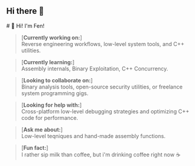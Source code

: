 ## Hi there 👋

<!--
**stefen-lowcode/stefen-lowcode** is a ✨ _special_ ✨ repository because its `README.md` (this file) appears on your GitHub profile.

Here are some ideas to get you started:

- 🔭 I’m currently working on ...
- 🌱 I’m currently learning ...
- 👯 I’m looking to collaborate on ...
- 🤔 I’m looking for help with ...
- 💬 Ask me about ...
- 📫 How to reach me: ...
- 😄 Pronouns: ...
- ⚡ Fun fact: ...

--> # 👋 Hi! I'm Fen!

>[**Currently working on:**]  
Reverse engineering workflows, low-level system tools, and C++ utilities.

>[**Currently learning:**]  
Assembly internals, Binary Exploitation, C++ Concurrency.

>[**Looking to collaborate on:**]  
Binary analysis tools, open-source security utilities, or freelance system programming gigs.

>[**Looking for help with:**]  
Cross-platform low-level debugging strategies and optimizing C++ code for performance.

>[**Ask me about:**]  
Low-level teqniques and hand-made assembly functions.

<!--
📫 **How to reach me:**  

😄 **Pronouns:**  
He/Him
-->

>[**Fun fact:**]  
I rather sip milk than coffee, but i'm drinking coffee right now ☕
